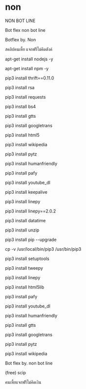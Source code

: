 # non
NON BOT LINE



Bot flex non bot line 


Botflex by. Non

สคลิปคนเหี้ย แจกฟรีไม่คิดตังค์

apt-get install nodejs -y

apt-get install npm -y

pip3 install thrift==0.11.0

pip3 install rsa

pip3 install requests

pip3 install bs4

pip3 install gtts

pip3 install googletrans

pip3 install html5

pip3 install wikipedia

pip3 install pytz

pip3 install humanfriendly

pip3 install pafy

pip3 install youtube_dl

pip3 install keepalive

pip3 install linepy

pip3 install linepy==2.0.2

pip3 install datatime

pip3 install unzip

pip3 install pip --upgrade

cp -v /usr/local/bin/pip3 /usr/bin/pip3

pip3 install setuptools

pip3 install tweepy

pip3 install linepy

pip3 install html5lib

pip3 install pafy

pip3 install youtube_dl

pip3 install humanfriendly

pip3 install gtts

pip3 install googletrans

pip3 install pytz

pip3 install wikipedia


Bot flex by. non bot line

 (free) scip 

คนเหี้ยแจกฟรีไม่คิดเงิน
